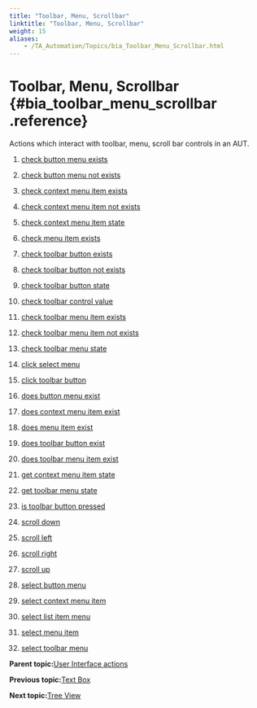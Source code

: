 ```yaml
--- 
title: "Toolbar, Menu, Scrollbar"
linktitle: "Toolbar, Menu, Scrollbar"
weight: 15
aliases: 
    - /TA_Automation/Topics/bia_Toolbar_Menu_Scrollbar.html
---
```

# Toolbar, Menu, Scrollbar {#bia_toolbar_menu_scrollbar .reference}

Actions which interact with toolbar, menu, scroll bar controls in an AUT.

1.  [check button menu exists](../../TA_Automation/Topics/bia_check_button_menu_exists.html)  

2.  [check button menu not exists](../../TA_Automation/Topics/bia_check_button_menu_not_exists.html)  

3.  [check context menu item exists](../../TA_Automation/Topics/bia_check_context_menu_item_exists.html)  

4.  [check context menu item not exists](../../TA_Automation/Topics/bia_check_context_menu_item_not_exists.html)  

5.  [check context menu item state](../../TA_Automation/Topics/bia_check_context_menu_item_state.html)  

6.  [check menu item exists](../../TA_Automation/Topics/bia_check_menu_item_exists.html)  

7.  [check toolbar button exists](../../TA_Automation/Topics/bia_check_toolbar_button_exists.html)  

8.  [check toolbar button not exists](../../TA_Automation/Topics/bia_check_toolbar_button_not_exists.html)  

9.  [check toolbar button state](../../TA_Automation/Topics/bia_check_toolbar_button_state.html)  

10. [check toolbar control value](../../TA_Automation/Topics/bia_check_toolbar_control_value.html)  

11. [check toolbar menu item exists](../../TA_Automation/Topics/bia_check_toolbar_menu_item_exists.html)  

12. [check toolbar menu item not exists](../../TA_Automation/Topics/bia_check_toolbar_menu_item_not_exists.html)  

13. [check toolbar menu state](../../TA_Automation/Topics/bia_check_toolbar_menu_state.html)  

14. [click select menu](../../TA_Automation/Topics/bia_click_select_menu.html)  

15. [click toolbar button](../../TA_Automation/Topics/bia_click_toolbar_button.html)  

16. [does button menu exist](../../TA_Automation/Topics/bia_does_button_menu_exist.html)  

17. [does context menu item exist](../../TA_Automation/Topics/bia_does_context_menu_item_exist.html)  

18. [does menu item exist](../../TA_Automation/Topics/bia_does_menu_item_exist.html)  

19. [does toolbar button exist](../../TA_Automation/Topics/bia_does_toolbar_button_exist.html)  

20. [does toolbar menu item exist](../../TA_Automation/Topics/bia_does_toolbar_menu_item_exist.html)  

21. [get context menu item state](../../TA_Automation/Topics/bia_get_context_menu_item_state.html)  

22. [get toolbar menu state](../../TA_Automation/Topics/bia_get_toolbar_menu_state.html)  

23. [is toolbar button pressed](../../TA_Automation/Topics/bia_is_toolbar_button_pressed.html)  

24. [scroll down](../../TA_Automation/Topics/bia_scroll_down.html)  

25. [scroll left](../../TA_Automation/Topics/bia_scroll_left.html)  

26. [scroll right](../../TA_Automation/Topics/bia_scroll_right.html)  

27. [scroll up](../../TA_Automation/Topics/bia_scroll_up.html)  

28. [select button menu](../../TA_Automation/Topics/bia_select_button_menu.html)  

29. [select context menu item](../../TA_Automation/Topics/bia_select_context_menu_item.html)  

30. [select list item menu](../../TA_Automation/Topics/bia_select_list_item_menu.html)  

31. [select menu item](../../TA_Automation/Topics/bia_select_menu_item.html)  

32. [select toolbar menu](../../TA_Automation/Topics/bia_select_toolbar_menu.html)  


**Parent topic:**[User Interface actions](../../TA_Automation/Topics/bia_User_Interface.html)

**Previous topic:**[Text Box](../../TA_Automation/Topics/bia_Text_box.html)

**Next topic:**[Tree View](../../TA_Automation/Topics/bia_Tree_view.html)


